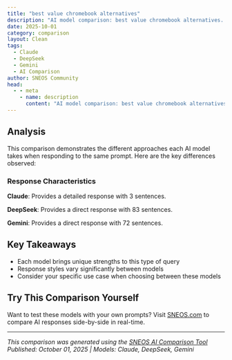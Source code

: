 ```yaml
---
title: "best value chromebook alternatives"
description: "AI model comparison: best value chromebook alternatives..."
date: 2025-10-01
category: comparison
layout: Clean
tags:
  - Claude
  - DeepSeek
  - Gemini
  - AI Comparison
author: SNEOS Community
head:
  - - meta
    - name: description
      content: "AI model comparison: best value chromebook alternatives..."
---
```


<ChatComparison
  title="best value chromebook alternatives"
  prompt="best value chromebook alternatives"
  :responses='{"Claude": "Here are some excellent Chromebook alternatives that offer great value:\n\n## Windows Laptops\n\n**Acer Aspire 5**\n- ~$400-500\n- AMD Ryzen or Intel processors\n- 8GB RAM, 256GB SSD options\n- Full Windows functionality\n\n**Lenovo IdeaPad 3**\n- ~$350-450\n- Good build quality\n- Decent performance for basic tasks\n- Multiple configuration options\n\n**ASUS VivoBook 15**\n- ~$400-600\n- Solid performance\n- Good keyboard and display\n- Lightweight design\n\n## Refurbished Business Laptops\n\n**ThinkPad E Series or T Series (refurb)**\n- ~$200-400\n- Excellent keyboards\n- Durable build quality\n- Great Linux compatibility\n\n**Dell Latitude series (refurb)**\n- ~$250-450\n- Professional grade\n- Good performance and reliability\n\n## Linux Options\n\n**System76 laptops** (if buying new Linux machines)\n**Purism laptops** (privacy-focused)\n\n## What to consider:\n- **Storage**: Look for SSD over HDD\n- **RAM**: 8GB minimum for smooth multitasking\n- **Processor**: AMD Ryzen 3/5 or Intel i3/i5 for good value\n- **Use case**: Basic tasks vs. programming/creative work\n\nWhat\u0027s your primary use case and budget range? I can give more specific recommendations.", "DeepSeek": "Of course! \u0022Best value\u0022 means getting the most for your money, which often leads you away from the Chromebook brand itself and towards excellent alternatives that run different operating systems. These alternatives often provide more power, flexibility, and a better build quality for the same price.\n\nThe core question is: **Do you need the simplicity and cloud-first nature of ChromeOS, or are you open to a more full-featured desktop OS?**\n\nHere are the best value Chromebook alternatives, broken down by category.\n\n---\n\n### 1. The Direct Competitors: Windows Laptops on a Budget\n\nThis is the most common and often the best-value alternative. For the price of a mid-range Chromebook, you can get a Windows laptop that can do everything a Chromebook can *plus* run full desktop applications like Microsoft Office, Adobe apps, and any Windows game or program.\n\n**Best For:** Students, general users, and anyone who needs to run specific Windows software.\n\n**Top Recommendations:**\n\n* **Acer Aspire 3 or 5:** The modern successor to the classic budget laptop. You can often find models with a modern AMD Ryzen 3/5 or Intel Core i3 processor, 8GB RAM, and a 256GB SSD for under $400. This spec runs circles around any Chromebook at that price.\n * **Value Proposition:** Full HD screen, proper storage, and a desktop-class operating system.\n\n* **Lenovo IdeaPad 3 or 1 (14\u0022):** Known for their reliable keyboards and decent build quality. Look for configurations with an AMD Ryzen CPU and 8GB of RAM.\n * **Value Proposition:** Trusted brand, good ergonomics, and often available at deep discounts.\n\n* **HP Laptop 14 or 15:** Similar to the others, HP offers frequent sales. Their designs are often clean and professional.\n * **Value Proposition:** Widely available and frequently on sale, making for great impulse buys.\n\n**Pros:**\n* Runs full desktop software (MS Office, desktop Photoshop, etc.).\n* More local storage.\n* Better connectivity and port options.\n* Can often be upgraded (RAM/SSD).\n\n**Cons:**\n* Windows can feel slower on low-end hardware compared to ChromeOS.\n* Requires more maintenance (updates, antivirus).\n* Shorter battery life on average than Chromebooks.\n\n---\n\n### 2. The Refurbished \u0026 Renewed Elite\n\nThis is arguably the **highest value-for-money category.** You\u0027re buying a 2-3 year old business-class laptop that was originally $1,000\u002B for under $400.\n\n**Best For:** Anyone who values build quality, a great keyboard, and performance over having a brand-new, low-end device.\n\n**Top Recommendations:**\n\n* **Dell Latitude 74xx or 54xx Series:** Business laptops built like tanks. You can easily find a refurbished i5, 8GB RAM, 256GB SSD model for $250-$400.\n* **Lenovo ThinkPad T4xx or L4xx Series:** The legendary keyboard and iconic durability. A refurbished T480 is a classic choice with fantastic upgradeability.\n* **HP EliteBook 84x or 64x Series:** HP\u0027s premium business line, with excellent build quality and security features.\n\n**Pros:**\n* Premium materials (aluminum, magnesium) instead of plastic.\n* Fantastic keyboards and trackpads.\n* Superior reliability and durability.\n* Incredible performance for the price.\n\n**Cons:**\n* Not \u0022new,\u0022 so battery health may be less than 100%.\n* May have minor cosmetic scratches.\n* **Crucial:** Always buy from a reputable renewer (like Amazon Renewed, Dell Refurbished, or a highly-rated seller on eBay) that offers a warranty.\n\n---\n\n### 3. The Lightweight \u0026 Long-Lasting: Apple iPad (with Keyboard)\n\nFor users whose computer use is primarily web browsing, media consumption, and light document editing, an iPad can be a fantastic alternative.\n\n**Best For:** Students, casual users, and creative hobbyists who already live in the Apple ecosystem.\n\n**Top Recommendations:**\n\n* **Standard iPad (10th Gen):** The most straightforward value choice. Pair it with a Logitech Combo Touch keyboard case for a laptop-like experience.\n* **iPad Air (M1):** When on sale, this offers a massive performance boost and a better screen, making it a more long-term device.\n\n**Pros:**\n* Unmatched app ecosystem for creativity and entertainment.\n* Best-in-class touchscreen and stylus support.\n* Long battery life.\n* Extremely portable.\n\n**Cons:**\n* The \u0022laptop\u0022 experience is more expensive (you must buy the keyboard separately).\n* iPadOS is more limited than a true desktop OS for file management and multitasking.\n* Not ideal for heavy typing or complex spreadsheets.\n\n---\n\n### 4. The Tinkerer\u0027s Choice: A Linux Laptop\n\nIf you like the simplicity and speed of ChromeOS (which is built on Linux) but want more power and control, a budget laptop running a user-friendly Linux distribution like **Ubuntu** or **Linux Mint** is a great option.\n\n**Best For:** Developers, tech enthusiasts, and privacy-conscious users.\n\n**Top Recommendations:**\n\n* **Any of the budget Windows laptops listed above.** They are perfect for installing Linux.\n* **Framework Laptop (Refurbished):** A more expensive but ultra-repairable and upgradeable option that loves Linux.\n* **Dell XPS 13 (Developer Edition):** Sold with Ubuntu pre-installed, but you can find older models refurbished.\n\n**Pros:**\n* Free, open-source operating system.\n* Extremely fast and lightweight on modern hardware.\n* Highly secure and private.\n* Vast customization.\n\n**Cons:**\n* Steeper learning curve.\n* Potential compatibility issues with some hardware (Wi-Fi/Bluetooth) and proprietary software (like Adobe Suite, MS Office).\n\n---\n\n### Quick Decision Guide\n\n| If your priority is... | Your best alternative is... | Why? |\n| :--- | :--- | :--- |\n| **Running Windows Software** | A **Budget Windows Laptop** (Acer Aspire 3, Lenovo IdeaPad) | Gets you full desktop applications for the same price. |\n| **Build Quality \u0026 Durability** | A **Refurbished Business Laptop** (Dell Latitude, Lenovo ThinkPad) | Unbeatable value: you get a $1000\u002B build for a $300 price. |\n| **Portability \u0026 Media** | An **iPad with a Keyboard** | Superior screen and apps for media consumption and light work. |\n| **Simplicity \u0026 Privacy** | A **Linux Laptop** | A clean, fast, and secure OS without Google\u0027s ecosystem. |\n| **The Absolute Lowest Price** | A **Used/Refurbished Chromebook** | If you\u0027re set on ChromeOS, the best value is buying last year\u0027s model used. |\n\n**Final Verdict:**\n\nFor most people looking for the best overall value, a **refurbished business laptop from a trusted seller is the undisputed champion.** It offers a level of quality, performance, and durability that you simply cannot find in a new Chromebook or budget Windows laptop at the same price point.", "Gemini": "Okay, let\u0027s explore some Chromebook alternatives that offer a good value proposition. To give you the most relevant suggestions, it\u0027s helpful to know:\n\n* **What you primarily use a Chromebook for:** (e.g., browsing, writing, light productivity, media consumption, gaming)\n* **Your budget:** (e.g., under $300, $300-$500, $500\u002B)\n* **What features are important to you:** (e.g., long battery life, good screen, powerful processor, large storage, portability, touchscreen, 2-in-1 functionality)\n\nHowever, even without knowing your exact needs, here are some general categories of Chromebook alternatives and some specific examples that often represent good value:\n\n**1. Windows Laptops (Entry-Level/Budget-Friendly):**\n\n* **Pros:** Wider software compatibility than ChromeOS (can run traditional Windows applications), more versatile overall.\n* **Cons:** Can be slower and have shorter battery life than similarly priced Chromebooks, potentially more susceptible to viruses.\n* **Examples:**\n * **Lenovo IdeaPad 1:** A very budget-friendly option for basic tasks. Typically has a Celeron or Pentium processor, which is sufficient for light use.\n * **HP Stream:** Another ultra-budget choice, often with a similar configuration to the IdeaPad 1.\n * **Acer Aspire 1:** Similar to the Lenovo and HP offerings, focusing on affordability and basic functionality.\n * **Gateway Ultra Slim Notebook:** Can be found at Walmart for a very low price.\n\n**Important Note for Windows Laptops in this Category:** These laptops are often *very* basic. Don\u0027t expect blazing performance or a premium experience. They are suitable for very light tasks like browsing, email, and basic document editing. Upgrading the RAM (if possible) to 8GB can significantly improve performance.\n\n**2. Used/Refurbished Laptops:**\n\n* **Pros:** Can get a much more powerful and feature-rich laptop for the same price as a new, entry-level device. Excellent value if you\u0027re willing to buy used.\n* **Cons:** Condition may vary, battery life might be reduced, and warranty coverage might be limited. Requires careful research and buying from a reputable seller.\n* **Examples:**\n * **Business-class laptops (Lenovo ThinkPads, Dell Latitudes, HP EliteBooks):** These are often available used at very reasonable prices. They are typically very durable and well-built. Look for models with Intel Core i5 or i7 processors (4th generation or newer).\n * **Older MacBooks (Air or Pro):** Apple products hold their value well, but older models can still be found at affordable prices. Make sure the operating system is still supported.\n* **Where to Buy:** Amazon Renewed, eBay (carefully check seller reviews), refurbished laptop retailers, local computer stores.\n\n**3. Tablets with Keyboards:**\n\n* **Pros:** Versatile devices that can be used for both productivity and entertainment. Often very portable.\n* **Cons:** The keyboard experience may not be as comfortable as a traditional laptop. Software compatibility can be a limitation, depending on the operating system.\n* **Examples:**\n * **Apple iPad (with keyboard):** The standard iPad with an Apple Smart Keyboard or a third-party keyboard case can be a good option.\n * **Samsung Galaxy Tab A series (with keyboard):** A more affordable Android tablet option.\n * **Microsoft Surface Go (with Type Cover):** A smaller, more portable Surface device.\n * **Lenovo Tab P11 (with keyboard):** A mid-range Android tablet with good features.\n\n**4. Linux-Based Laptops (DIY Option):**\n\n* **Pros:** Lightweight, secure, customizable, and can run on older hardware. Excellent for developers and tech-savvy users.\n* **Cons:** Requires some technical knowledge to set up and maintain. Software compatibility can be a challenge for some users.\n* **Examples:**\n * **Install Linux on an older laptop:** This is the most cost-effective approach. Distributions like Linux Mint, Ubuntu, and Pop!_OS are user-friendly.\n * **Pinebook Pro:** A very affordable Linux laptop.\n * **System76 Laptops:** Pre-built laptops specifically designed for Linux. (Generally pricier, but excellent quality).\n\n**5. Amazon Fire Tablets (with a keyboard case):**\n\n* **Pros:** Extremely cheap, good for media consumption, and basic tasks.\n* **Cons:** Limited app selection compared to full Android, performance can be sluggish.\n* **Note:** Side-loading the Google Play Store can expand app options.\n\n**Important Considerations When Choosing:**\n\n* **Processor:** For basic tasks, an Intel Celeron or Pentium processor may be sufficient. For more demanding tasks, look for an Intel Core i3, i5, or i7 processor (or an AMD Ryzen equivalent).\n* **RAM:** 8GB of RAM is generally recommended for a smoother experience, especially with Windows. 4GB is often the minimum, but can feel limiting.\n* **Storage:** Solid-state drives (SSDs) are much faster than traditional hard drives (HDDs). Look for an SSD if possible. 128GB is a good starting point.\n* **Screen:** A Full HD (1920x1080) screen is generally preferable to a lower resolution.\n* **Battery Life:** Consider your needs. If you need all-day battery life, look for laptops with a larger battery capacity.\n\n**To help me give you more specific recommendations, please tell me:**\n\n* **What is your primary use case?**\n* **What is your budget?**\n* **What size laptop are you looking for?** (e.g., 11-inch, 13-inch, 15-inch)\n* **Are there any specific features you need?** (e.g., touchscreen, long battery life, specific ports)\n"}' 
  published-date="16:01"
/>

## Analysis

This comparison demonstrates the different approaches each AI model takes when responding to the same prompt. Here are the key differences observed:

### Response Characteristics

**Claude**: Provides a detailed response with 3 sentences. 

**DeepSeek**: Provides a direct response with 83 sentences. 

**Gemini**: Provides a direct response with 72 sentences. 

## Key Takeaways

- Each model brings unique strengths to this type of query
- Response styles vary significantly between models
- Consider your specific use case when choosing between these models

## Try This Comparison Yourself

Want to test these models with your own prompts? Visit [SNEOS.com](https://sneos.com) to compare AI responses side-by-side in real-time.

---

*This comparison was generated using the [SNEOS AI Comparison Tool](https://sneos.com)*
*Published: October 01, 2025 | Models: Claude, DeepSeek, Gemini*
